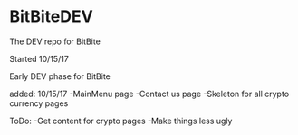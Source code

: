 # BitBiteDEV
The DEV repo for BitBite

Started 10/15/17

Early DEV phase for BitBite

added: 10/15/17
-MainMenu page
-Contact us page
-Skeleton for all crypto currency pages

ToDo:
-Get content for crypto pages
-Make things less ugly
